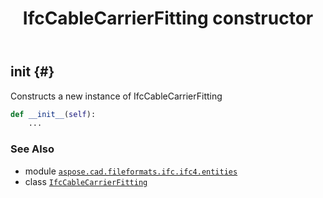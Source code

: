 ﻿---
title: IfcCableCarrierFitting constructor
second_title: Aspose.CAD for Python via .NET API References
description: 
type: docs
weight: 10
url: /python-net/aspose.cad.fileformats.ifc.ifc4.entities/ifccablecarrierfitting/__init__/
is_root: false
---

## __init__ {#}

Constructs a new instance of IfcCableCarrierFitting



```python
def __init__(self):
    ...
```





### See Also
* module [`aspose.cad.fileformats.ifc.ifc4.entities`](../../)
* class [`IfcCableCarrierFitting`](/cad/python-net/aspose.cad.fileformats.ifc.ifc4.entities/ifccablecarrierfitting)
